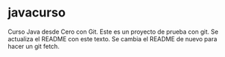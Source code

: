 # javacurso
Curso Java desde Cero con Git.
Este es un proyecto de prueba con git.
Se actualiza el README con este texto.
Se cambia el README de nuevo para hacer un git fetch.
